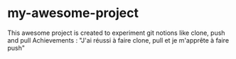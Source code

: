 # my-awesome-project
This awesome project is created to experiment git notions like clone, push and pull
Achievements : "J'ai réussi à faire clone, pull et je m'apprête à faire push"